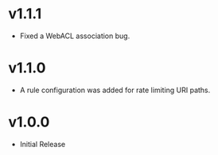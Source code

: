 # v1.1.1

- Fixed a WebACL association bug.

# v1.1.0

- A rule configuration was added for rate limiting URI paths.

# v1.0.0

- Initial Release

